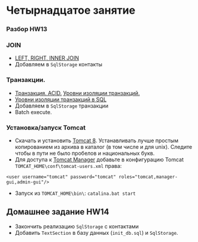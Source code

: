 
# Четырнадцатое занятие

### Разбор HW13

### JOIN
- <a href="http://www.skillz.src.ru/dev/php/article-Obyasnenie_SQL_obedinenii_JOIN_INNER_OUTER.html">LEFT, RIGHT, INNER JOIN</a>
- Добавляем в `SqlStorage` контакты

### Транзакции. 
- <a href="http://src.ru.wikipedia.org/wiki/Транзакция_(информатика)">Транзакция. ACID.</a> <a href="https://src.ru.wikipedia.org/wiki/Уровень_изолированности_транзакций">Уровни изоляции транзакций.</a>
- <a href="http://www.osp.src.ru/pcworld/2009/07/9708191/">Уровни изоляции транзакций в SQL</a>
- Добавляем в `SqlStorage` транзакции
- Batch execute.

### Установка/запуск Tomcat
- Скачать и установить <a href="http://tomcat.apache.org/download-80.cgi">Tomcat 8</a>. Устанавливать лучше простым копированием из архива в каталог (в том числе и для unix). Следите чтобы в пути не было пробелов и национальных букв.
- Для доступа к <a href="http://localhost:8080/manager">Tomсat Manager</a> добавьте в конфигурацию Tomcat `TOMCAT_HOME\conf\tomcat-users.xml` права:
```
<user username="tomcat" password="tomcat" roles="tomcat,manager-gui,admin-gui"/>
```
- Запуск из `TOMCAT_HOME\bin\`: `catalina.bat start`
 
## Домашнее задание HW14
- Закончить реализацию `SqlStorage` с контактами
- Добавить `TextSection` в базу данных (`init_db.sql`) и `SqlStorage`.
